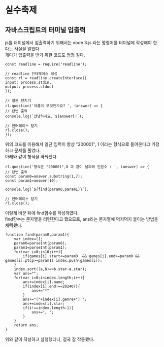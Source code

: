 # 실수축제

## 자바스크립트의 터미널 입출력

js를 터미널에서 입출력하기 위해서는 node 3.js 라는 명령어를 터미널에 작성해야 한다는 사실을 알았다.  
게다가 입출력을 받기 위한 코드도 엄청 길다.

    const readline = require('readline');

    // readline 인터페이스 생성
    const rl = readline.createInterface({
    input: process.stdin,
    output: process.stdout
    });

    // 질문 던지기
    rl.question('이름이 무엇인가요? ', (answer) => {
    // 답변 출력
    console.log(`안녕하세요, ${answer}!`);

    // 인터페이스 닫기
    rl.close();
    });

위의 코드를 이용해서 일단 입력이 항상 "200001", 1 이라는 형식으로 들어온다고 가정하고 문제를 풀었다.  
아래와 같이 형식을 바꿔줬다.

    rl.question('형식은 "200001",8 과 같이 날짜와 인원수 : ', (answer) => {
    // 답변 출력
    const param0=answer.substring(1,7);
    const param1=answer[10];

    console.log(`${find(param0,param1)}`);

    // 인터페이스 닫기
    rl.close();

이렇게 바꾼 뒤에 find함수를 작성하였다.  
find함수는 문자열을 리턴한다고 했으므로, ans라는 문자열에 덕지덕지 붙이는 방법을 채택했다.

    function find(param0,param1){
        var index=[];
        param0=parseInt(param0);
        param1=parseInt(param1);
        for(var i=0;i<10;i++){
            if(games[i].start<=param0  && games[i].end>=param0 && games[i].ptcp>=param1) index.push(games[i]);
        }
        index.sort((a,b)=>b.star-a.star);
        var ans="";
        for(var i=0;i<index.length;i++){
            ans+=index[i].name;
            if(index[i].end!==202407){
                ans+="*"
            }
            ans+="("+index[i].genre+") ";
            ans+=index[i].star;
            if(i!==index.length-1){
                ans+=", ";
            }
        }
        return ans;
    }

위와 같이 작성하고 실행했더니, 결국 잘 작동했다.
